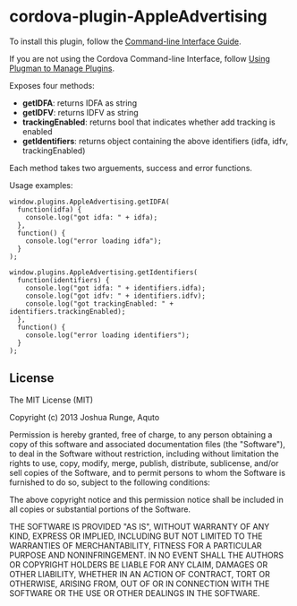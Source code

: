 # cordova-plugin-AppleAdvertising

To install this plugin, follow the [Command-line Interface Guide](http://cordova.apache.org/docs/en/edge/guide_cli_index.md.html#The%20Command-line%20Interface).

If you are not using the Cordova Command-line Interface, follow [Using Plugman to Manage Plugins](http://cordova.apache.org/docs/en/edge/guide_plugin_ref_plugman.md.html).

Exposes four methods:

- __getIDFA__: returns IDFA as string
- __getIDFV__: returns IDFV as string
- __trackingEnabled__: returns bool that indicates whether add tracking is enabled
- __getIdentifiers__: returns object containing the above identifiers (idfa, idfv, trackingEnabled)

Each method takes two arguements, success and error functions.

Usage examples:

    window.plugins.AppleAdvertising.getIDFA(
      function(idfa) {
        console.log("got idfa: " + idfa);
      },
      function() {
        console.log("error loading idfa");
      }
    );

    window.plugins.AppleAdvertising.getIdentifiers(
      function(identifiers) {
        console.log("got idfa: " + identifiers.idfa);
        console.log("got idfv: " + identifiers.idfv);
        console.log("got trackingEnabled: " + identifiers.trackingEnabled);
      },
      function() {
        console.log("error loading identifiers");
      }
    );


## License ##

The MIT License (MIT)

Copyright (c) 2013 Joshua Runge, Aquto

Permission is hereby granted, free of charge, to any person obtaining a copy
of this software and associated documentation files (the "Software"), to deal
in the Software without restriction, including without limitation the rights
to use, copy, modify, merge, publish, distribute, sublicense, and/or sell
copies of the Software, and to permit persons to whom the Software is
furnished to do so, subject to the following conditions:

The above copyright notice and this permission notice shall be included in all
copies or substantial portions of the Software.

THE SOFTWARE IS PROVIDED "AS IS", WITHOUT WARRANTY OF ANY KIND, EXPRESS OR
IMPLIED, INCLUDING BUT NOT LIMITED TO THE WARRANTIES OF MERCHANTABILITY,
FITNESS FOR A PARTICULAR PURPOSE AND NONINFRINGEMENT. IN NO EVENT SHALL THE
AUTHORS OR COPYRIGHT HOLDERS BE LIABLE FOR ANY CLAIM, DAMAGES OR OTHER
LIABILITY, WHETHER IN AN ACTION OF CONTRACT, TORT OR OTHERWISE, ARISING FROM,
OUT OF OR IN CONNECTION WITH THE SOFTWARE OR THE USE OR OTHER DEALINGS IN THE
SOFTWARE.
